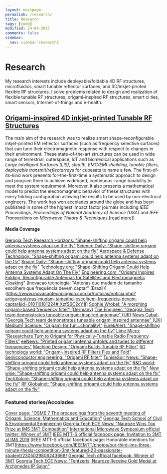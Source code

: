 ```yaml
---
layout: novipage
permalink: /research/
title: Research
tags: [code]
modified: 24-04-2017
comments: false
sidebar:
  nav: sidebar-research2
---
```


<!---
	Details about sidebar info is provided inside _data/navigation.yml file
-->

# Research 
My research interests include deployable/foldable 4D RF structures, microfluidics, smart tunable reflector surfaces, and 3D/inkjet-printed flexible RF structures. I solve problems related to design and realization of flexible tunable RF structures, origami-inspired RF structures, smart ci  ties, smart sensors, Internet-of-things and e-health.  


## [<u>Origami-inspired 4D inkjet-printed Tunable RF Structures</u>](https://www.nauroze.com/research)
The main aim of the research was to realize smart shape-reconfigurable inkjet-printed EM reflector surfaces (such as frequency selective surfaces) that can tune their electromagnetic response with respect to changes in their environment. These state-of-the-art structures can be used in wide range of terrestrial, outerspace, IoT and biomedical applications such as *Large Intelligent Surfaces (LIS), stealth, EMC/EMI sheilding, tunable filters, deployable transmit/reflectarrays* for cubesats to name a few. The first-of-its-kind work presents for-the-first-time a systematic approach to design and program them to achieve wideband, continuous-range tunability to meet the system requirement. Moreover, it also presents a mathematical model to predict the electromagnetic behavior of these structures with every folding configuration allowing the results to be used by non-electrical engineers. The work has won accolades around the globe and has been published in some of the highest impact factor journals including *IEEE Proceedings, Proceedings of Naional Academy of Science (USA)* and *IEEE Transactions on Microwave Theory & Techniques*.[[read more]](https://www.nauroze.com/origami/)]


#### Media Coverage
  [Gerogia Tech Research Horizons: "Shape-shifting origami could help antenna systems adapt on the fly"](https://rh.gatech.edu/news/615202/shape-shifting-origami-could-help-antenna-systems-adapt-fly)
  [Science Daily: "Shape-shifting origami could help antenna systems adapt on the fly"](https://www.sciencedaily.com/releases/2018/12/181210165109.htm)
  [Aerospace & Defense Technology: "Shape-shifting origami could help antenna systems adapt on the fly"](https://www.aerodefensetech.com/component/content/article/adt/features/articles/35107)
  [Space Daily: "Shape-shifting origami could help antenna systems adapt on the fly"](https://www.spacedaily.com/reports/Shape_shifting_origami_could_help_antenna_systems_adapt_on_the_fly_999.html)
  [Technology.org: "Shape-Shifting Origami Could Help Antenna Systems Adapt On The Fly"](https://www.technology.org/2018/12/13/shape-shifting-origami-could-help-antenna-systems-adapt-on-the-fly/)
  [Engineering.com: "Origami Inspires Folding, Reconfigurable Antennas for Satellites and Electromagnetic Cloaking"](https://www.engineering.com/DesignerEdge/DesignerEdgeArticles/ArticleID/18167/Origami-Inspires-Folding-Reconfigurable-Antennas-for-Satellites-and-Electromagnetic-Cloaking.aspx)
  [Inovacao tecnologia: "Antenas que mudam de tamanho escolhem que frequência devem captar" (Brazil)](https://www.inovacaotecnologica.com.br/noticias/noticia.php?artigo=antenas-mudam-tamanho-escolhem-frequencia-devem-captar&id=010110181224#.XzfS6C2cY1I]
  [Sophie Wrobel: "A morphing origami-based frequency filter" (Germany)](https://www.avesophos.de/blog/2019/04/19/a-morphing-origami-based-frequency-filter/)
  [The Engineer: "Georgia Tech team demonstrates tuneable origami inspired antennae" (UK)](https://www.theengineer.co.uk/tuneable-origami-inspired-antennae/) 
  [News Cabal: "Georgia Tech team demonstrates tuneable origami inspired antennae" (UK)](https://www.newscabal.co.uk/georgia-tech-team-demonstrates-tuneable-origami-inspired-antennae/)
  [Medium| Science: "Origami for fun...ctionality!"](https://medium.com/@youngwook.do/origami-for-fun-ctionality-cb3bc7a1236d)
  [EurekAlert: "Shape-shifting origami could help antenna systems adapt on the fly"](https://www.eurekalert.org/pub_releases/2018-12/giot-soc120818.php)
  [Lime Micro: "Researchers Turn to Origami for Physically-Tunable Radio Frequency Filters"]("https://limemicro.com/news/researchers-turn-to-origami-for-physically-tunable-radio-frequency-filters/)
  [eeNews: "Printed origami antenna unfolds and tunes to different frequencies"](https://www.eenewseurope.com/news/printed-origami-antenna-unfolds-and-tunes-different-frequencies#)
  [Machine Design: "Origami Builds Tunable RF Filter"](https://www.machinedesign.com/3d-printing-cad/article/21837401/origami-builds-tunable-rf-filter)
  [5G technology world: "Origami-Inspired RF Filters Flex and Fold"](https://www.5gtechnologyworld.com/origami-inspired-rf-filters-flex-and-fold/)
  [Semiconductor engineering: "Origami RF filter"](https://semiengineering.com/power-performance-bits-jan-14/)
  [TuniseSoir News: "Shape-shifting origami could help antenna systems adapt on the fly"](https://www.tunisiesoir.com/tech/tech-shape-shifting-origami-could-help-antenna-systems-adapt-on-the-fly-report-11060-2018/)
  [R&D world: "Shape-shifting origami could help antenna systems adapt on the fly"](https://www.rdworldonline.com/shape-shifting-origami-could-help-antenna-systems-adapt-on-the-fly/)
  [New wise: "Shape-shifting origami could help antenna systems adapt on the fly"](https://www.newswise.com/articles/shape-shifting-origami-could-help-antenna-systems-adapt-on-the-fly)
  [TechXplore: "Shape-shifting origami could help antenna systems adapt on the fly"](https://techxplore.com/news/2018-12-shape-shifting-origami-antenna.html)
  [RF Globalnet: "Shape-shifting origami could help antenna systems adapt on the fly"](https://www.rfglobalnet.com/doc/shape-shifting-origami-could-help-antenna-systems-adapt-on-the-fly-0001)

### Featured stories/Accolades
 [Cover page: "OSME 7 The proceedings from the seventh meeting of Origami, Science, Mathematics and Education"](https://www.tarquingroup.com/osme7-volume-3-the-proceedings-from-the-seventh-meeting-of-origami-science-mathematics-and-education.html)
 [Georiga Tech School of Civil & Enviromental Engineering](https://ce.gatech.edu/category/abdullah-nauroze)
 [Georgia Tech ECE News: "Nauroze Wins Top Prize at IMS 3MT Competition"](https://www.ece.gatech.edu/news/611632/nauroze-wins-top-prize-ims-3mt-competition)
 [International Microwave Symposium official twitter: Winner of 3MT](https://twitter.com/mtt_ims/status/1006262854125793283)
 [IEEE MTT-S official facebook page: Invitation to 3MT at IMS 2019](https://www.facebook.com/IEEEMTT/posts/2659618727451439)
 [IEEE MTT-S official facebook page: Honorable mentions for 3MT]https://www.facebook.com/IEEEMTT/photos/our-third-ims-three-minute-thesis-competition-3mt-featured-20-passionate-student/2305029806243668/
 [Georgia Tech official facebook: Winner of 3MT](https://www.facebook.com/GaTechSchoolofElectricalandComputerEngineering/photos/kudos-to-phd-student-syed-abdullah-nauroze-he-won-the-three-minute-thesis-3mt-co/10156581694394326/)
 [Georgia Tech ECE News: "Tentzeris, Nauroze Receive Gold Medal at Archimedes IP Salon"](https://www.ece.gatech.edu/news/592474/tentzeris-nauroze-receive-gold-medal-archimedes-ip-salon)
  
  
